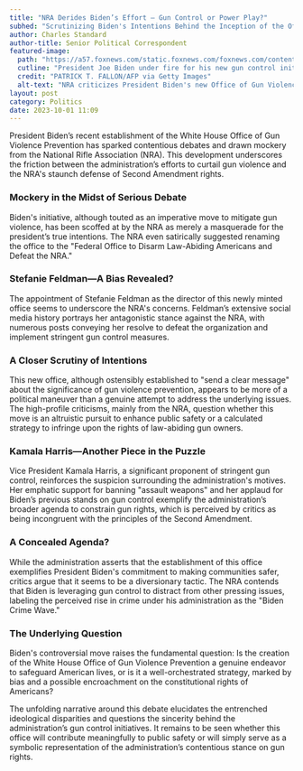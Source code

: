 ```yaml
---
title: "NRA Derides Biden’s Effort – Gun Control or Power Play?"
subhed: "Scrutinizing Biden's Intentions Behind the Inception of the Office of Gun Violence Prevention"
author: Charles Standard
author-title: Senior Political Correspondent
featured-image: 
  path: "https://a57.foxnews.com/static.foxnews.com/foxnews.com/content/uploads/2023/03/720/405/GettyImages-1240970759.jpg?ve=1&tl=1"
  cutline: "President Joe Biden under fire for his new gun control initiative."
  credit: "PATRICK T. FALLON/AFP via Getty Images"
  alt-text: "NRA criticizes President Biden's new Office of Gun Violence Prevention."
layout: post
category: Politics
date: 2023-10-01 11:09
---
```


President Biden’s recent establishment of the White House Office of Gun Violence Prevention has sparked contentious debates and drawn mockery from the National Rifle Association (NRA). This development underscores the friction between the administration’s efforts to curtail gun violence and the NRA's staunch defense of Second Amendment rights.

### Mockery in the Midst of Serious Debate
Biden's initiative, although touted as an imperative move to mitigate gun violence, has been scoffed at by the NRA as merely a masquerade for the president’s true intentions. The NRA even satirically suggested renaming the office to the "Federal Office to Disarm Law-Abiding Americans and Defeat the NRA."

### Stefanie Feldman—A Bias Revealed?
The appointment of Stefanie Feldman as the director of this newly minted office seems to underscore the NRA's concerns. Feldman’s extensive social media history portrays her antagonistic stance against the NRA, with numerous posts conveying her resolve to defeat the organization and implement stringent gun control measures. 

### A Closer Scrutiny of Intentions
This new office, although ostensibly established to "send a clear message" about the significance of gun violence prevention, appears to be more of a political maneuver than a genuine attempt to address the underlying issues. The high-profile criticisms, mainly from the NRA, question whether this move is an altruistic pursuit to enhance public safety or a calculated strategy to infringe upon the rights of law-abiding gun owners.

### Kamala Harris—Another Piece in the Puzzle
Vice President Kamala Harris, a significant proponent of stringent gun control, reinforces the suspicion surrounding the administration's motives. Her emphatic support for banning "assault weapons" and her applaud for Biden’s previous stands on gun control exemplify the administration’s broader agenda to constrain gun rights, which is perceived by critics as being incongruent with the principles of the Second Amendment.

### A Concealed Agenda?
While the administration asserts that the establishment of this office exemplifies President Biden's commitment to making communities safer, critics argue that it seems to be a diversionary tactic. The NRA contends that Biden is leveraging gun control to distract from other pressing issues, labeling the perceived rise in crime under his administration as the "Biden Crime Wave."

### The Underlying Question
Biden's controversial move raises the fundamental question: Is the creation of the White House Office of Gun Violence Prevention a genuine endeavor to safeguard American lives, or is it a well-orchestrated strategy, marked by bias and a possible encroachment on the constitutional rights of Americans?

The unfolding narrative around this debate elucidates the entrenched ideological disparities and questions the sincerity behind the administration’s gun control initiatives. It remains to be seen whether this office will contribute meaningfully to public safety or will simply serve as a symbolic representation of the administration’s contentious stance on gun rights.
